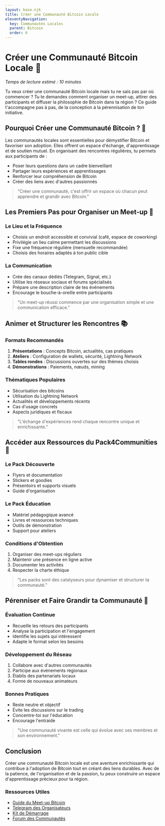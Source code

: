 ```yaml
---
layout: base.njk
title: Créer une Communauté Bitcoin Locale
eleventyNavigation:
  key: Communautés Locales
  parent: Bitcoin
  order: 6
---
```


# Créer une Communauté Bitcoin Locale 🤝

*Temps de lecture estimé : 10 minutes*

Tu veux créer une communauté Bitcoin locale mais tu ne sais pas par où commencer ? Tu te demandes comment organiser un meet-up, attirer des participants et diffuser la philosophie de Bitcoin dans ta région ? Ce guide t'accompagne pas à pas, de la conception à la pérennisation de ton initiative.

## Pourquoi Créer une Communauté Bitcoin ? 🌱

Les communautés locales sont essentielles pour démystifier Bitcoin et favoriser son adoption. Elles offrent un espace d'échange, d'apprentissage et de soutien mutuel. En organisant des rencontres régulières, tu permets aux participants de :
- Poser leurs questions dans un cadre bienveillant
- Partager leurs expériences et apprentissages
- Renforcer leur compréhension de Bitcoin
- Créer des liens avec d'autres passionnés

> "Créer une communauté, c'est offrir un espace où chacun peut apprendre et grandir avec Bitcoin."

## Les Premiers Pas pour Organiser un Meet-up 🚀

### Le Lieu et la Fréquence
- Choisis un endroit accessible et convivial (café, espace de coworking)
- Privilégie un lieu calme permettant les discussions
- Fixe une fréquence régulière (mensuelle recommandée)
- Choisis des horaires adaptés à ton public cible

### La Communication
- Crée des canaux dédiés (Telegram, Signal, etc.)
- Utilise les réseaux sociaux et forums spécialisés
- Prépare une description claire de tes événements
- Encourage le bouche-à-oreille entre participants

> "Un meet-up réussi commence par une organisation simple et une communication efficace."

## Animer et Structurer les Rencontres 📚

### Formats Recommandés
1. **Présentations** : Concepts Bitcoin, actualités, cas pratiques
2. **Ateliers** : Configuration de wallets, sécurité, Lightning Network
3. **Tables rondes** : Discussions ouvertes sur des thèmes choisis
4. **Démonstrations** : Paiements, nœuds, mining

### Thématiques Populaires
- Sécurisation des bitcoins
- Utilisation du Lightning Network
- Actualités et développements récents
- Cas d'usage concrets
- Aspects juridiques et fiscaux

> "L'échange d'expériences rend chaque rencontre unique et enrichissante."

## Accéder aux Ressources du Pack4Communities 🎁

### Le Pack Découverte
- Flyers et documentation
- Stickers et goodies
- Présentoirs et supports visuels
- Guide d'organisation

### Le Pack Éducation
- Matériel pédagogique avancé
- Livres et ressources techniques
- Outils de démonstration
- Support pour ateliers

### Conditions d'Obtention
1. Organiser des meet-ups réguliers
2. Maintenir une présence en ligne active
3. Documenter les activités
4. Respecter la charte éthique

> "Les packs sont des catalyseurs pour dynamiser et structurer ta communauté."

## Pérenniser et Faire Grandir ta Communauté 🌳

### Évaluation Continue
- Recueille les retours des participants
- Analyse la participation et l'engagement
- Identifie les sujets qui intéressent
- Adapte le format selon les besoins

### Développement du Réseau
1. Collabore avec d'autres communautés
2. Participe aux événements régionaux
3. Établis des partenariats locaux
4. Forme de nouveaux animateurs

### Bonnes Pratiques
- Reste neutre et objectif
- Évite les discussions sur le trading
- Concentre-toi sur l'éducation
- Encourage l'entraide

> "Une communauté vivante est celle qui évolue avec ses membres et son environnement."

## Conclusion

Créer une communauté Bitcoin locale est une aventure enrichissante qui contribue à l'adoption de Bitcoin tout en créant des liens durables. Avec de la patience, de l'organisation et de la passion, tu peux construire un espace d'apprentissage précieux pour ta région.

### Ressources Utiles
- [Guide du Meet-up Bitcoin](https://planb.network)
- [Telegram des Organisateurs](https://t.me/+_tiT3od1q_Q0MjI0)
- [Kit de Démarrage](https://pack4communities.fr)
- [Forum des Communautés](https://bitcoin.fr/communautes) 